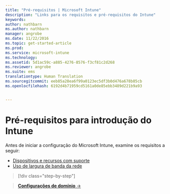 ```yaml
---
title: "Pré-requisitos | Microsoft Intune"
description: "Links para os requisitos e pré-requisitos do Intune"
keywords: 
author: nathbarn
ms.author: nathbarn
manager: angrobe
ms.date: 11/22/2016
ms.topic: get-started-article
ms.prod: 
ms.service: microsoft-intune
ms.technology: 
ms.assetid: 5d1ac59c-a885-4276-8576-f3cf81c2d268
ms.reviewer: angrobe
ms.suite: ems
translationtype: Human Translation
ms.sourcegitcommit: eeb85a28ea6f99a0123ec5df3b0d476a678b85cb
ms.openlocfilehash: 6192d4b71959cd5161a0de85ebb3489d221b9a93


---
```


# <a name="prerequisites-to-getting-started-with-intune"></a>Pré-requisitos para introdução do Intune

Antes de iniciar a configuração do Microsoft Intune, examine os requisitos a seguir:

- [Dispositivos e recursos com suporte](supported-mobile-devices-and-computers.md)
- [Uso de largura de banda da rede](network-bandwidth-use.md)

>[!div class="step-by-step"]

>[**Configurações de domínio** &rarr;](supported-mobile-devices-and-computers.md)  



<!--HONumber=Dec16_HO2-->


